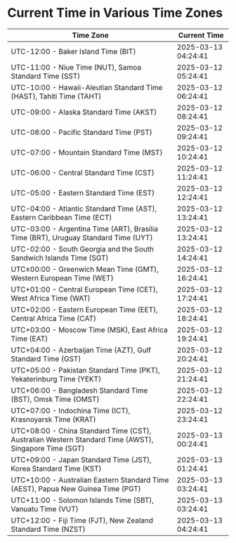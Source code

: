 # Current Time in Various Time Zones

| Time Zone | Current Time |
|-----------|--------------|
| UTC-12:00 - Baker Island Time (BIT) | 2025-03-13 04:24:41 |
| UTC-11:00 - Niue Time (NUT), Samoa Standard Time (SST) | 2025-03-12 05:24:41 |
| UTC-10:00 - Hawaii-Aleutian Standard Time (HAST), Tahiti Time (TAHT) | 2025-03-12 06:24:41 |
| UTC-09:00 - Alaska Standard Time (AKST) | 2025-03-12 08:24:41 |
| UTC-08:00 - Pacific Standard Time (PST) | 2025-03-12 09:24:41 |
| UTC-07:00 - Mountain Standard Time (MST) | 2025-03-12 10:24:41 |
| UTC-06:00 - Central Standard Time (CST) | 2025-03-12 11:24:41 |
| UTC-05:00 - Eastern Standard Time (EST) | 2025-03-12 12:24:41 |
| UTC-04:00 - Atlantic Standard Time (AST), Eastern Caribbean Time (ECT) | 2025-03-12 13:24:41 |
| UTC-03:00 - Argentina Time (ART), Brasília Time (BRT), Uruguay Standard Time (UYT) | 2025-03-12 13:24:41 |
| UTC-02:00 - South Georgia and the South Sandwich Islands Time (SGT) | 2025-03-12 14:24:41 |
| UTC±00:00 - Greenwich Mean Time (GMT), Western European Time (WET) | 2025-03-12 16:24:41 |
| UTC+01:00 - Central European Time (CET), West Africa Time (WAT) | 2025-03-12 17:24:41 |
| UTC+02:00 - Eastern European Time (EET), Central Africa Time (CAT) | 2025-03-12 18:24:41 |
| UTC+03:00 - Moscow Time (MSK), East Africa Time (EAT) | 2025-03-12 19:24:41 |
| UTC+04:00 - Azerbaijan Time (AZT), Gulf Standard Time (GST) | 2025-03-12 20:24:41 |
| UTC+05:00 - Pakistan Standard Time (PKT), Yekaterinburg Time (YEKT) | 2025-03-12 21:24:41 |
| UTC+06:00 - Bangladesh Standard Time (BST), Omsk Time (OMST) | 2025-03-12 22:24:41 |
| UTC+07:00 - Indochina Time (ICT), Krasnoyarsk Time (KRAT) | 2025-03-12 23:24:41 |
| UTC+08:00 - China Standard Time (CST), Australian Western Standard Time (AWST), Singapore Time (SGT) | 2025-03-13 00:24:41 |
| UTC+09:00 - Japan Standard Time (JST), Korea Standard Time (KST) | 2025-03-13 01:24:41 |
| UTC+10:00 - Australian Eastern Standard Time (AEST), Papua New Guinea Time (PGT) | 2025-03-13 03:24:41 |
| UTC+11:00 - Solomon Islands Time (SBT), Vanuatu Time (VUT) | 2025-03-13 03:24:41 |
| UTC+12:00 - Fiji Time (FJT), New Zealand Standard Time (NZST) | 2025-03-13 04:24:41 |
